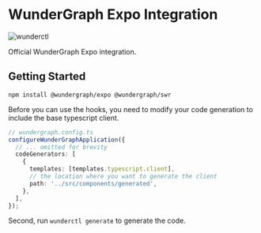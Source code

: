 # WunderGraph Expo Integration

![wunderctl](https://img.shields.io/npm/v/@wundergraph/expo.svg)

Official WunderGraph Expo integration.

## Getting Started

```shell
npm install @wundergraph/expo @wundergraph/swr
```

Before you can use the hooks, you need to modify your code generation to include the base typescript client.

```typescript
// wundergraph.config.ts
configureWunderGraphApplication({
  // ... omitted for brevity
  codeGenerators: [
    {
      templates: [templates.typescript.client],
      // the location where you want to generate the client
      path: '../src/components/generated',
    },
  ],
});
```

Second, run `wunderctl generate` to generate the code.
